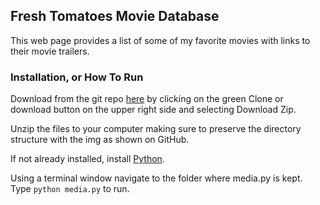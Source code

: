 ## Fresh Tomatoes Movie Database

This web page provides a list of some of my favorite movies with links to their movie trailers.

### Installation, or How To Run

Download from the git repo [here](https://github.com/acct252000/udacity_movie_trailer) by clicking on the green Clone or download button on the upper right side and selecting Download Zip.

Unzip the files to your computer making sure to preserve the directory structure with the img as shown on GitHub.

If not already installed, install [Python](https://www.python.org/).

Using a terminal window navigate to the folder where media.py is kept.  Type `python media.py` to run.



